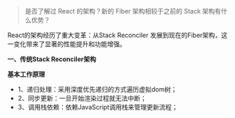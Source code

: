 > 是否了解过 React 的架构？新的 Fiber 架构相较于之前的 Stack 架构有什么优势？

React的架构经历了重大变革：从Stack Reconciler 发展到现在的Fiber架构，这一变化带来了显著的性能提升和功能增强。

**一、传统Stack Reconciler架构**

**基本工作原理**
- 1、递归处理：采用深度优先递归的方式遍历虚拟dom树；
- 2、同步更新：一旦开始渲染过程就无法中断；
- 3、调用栈依赖：依赖JavaScript调用栈来管理更新流程；
